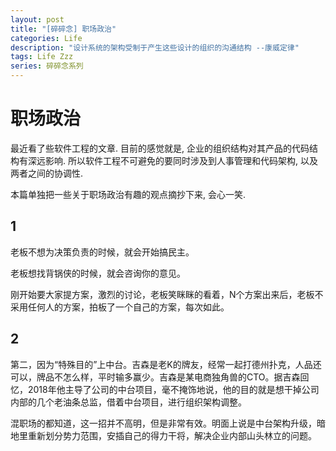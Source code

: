 ```yaml
---
layout: post
title: "[碎碎念] 职场政治"
categories: Life
description: "设计系统的架构受制于产生这些设计的组织的沟通结构 --康威定律"
tags: Life Zzz
series: 碎碎念系列
---
```


# 职场政治

最近看了些软件工程的文章. 目前的感觉就是, 企业的组织结构对其产品的代码结构有深远影响. 所以软件工程不可避免的要同时涉及到人事管理和代码架构, 以及两者之间的协调性.

本篇单独把一些关于职场政治有趣的观点摘抄下来, 会心一笑.

## 1

老板不想为决策负责的时候，就会开始搞民主。

老板想找背锅侠的时候，就会咨询你的意见。

刚开始要大家提方案，激烈的讨论，老板笑眯眯的看着，N个方案出来后，老板不采用任何人的方案，拍板了一个自己的方案，每次如此。

## 2

第二，因为“特殊目的”上中台。吉森是老K的牌友，经常一起打德州扑克，人品还可以，牌品不怎么样，平时输多赢少。吉森是某电商独角兽的CTO。据吉森回忆，2018年他主导了公司的中台项目，毫不掩饰地说，他的目的就是想干掉公司内部的几个老油条总监，借着中台项目，进行组织架构调整。

混职场的都知道，这一招并不高明，但是非常有效。明面上说是中台架构升级，暗地里重新划分势力范围，安插自己的得力干将，解决企业内部山头林立的问题。
